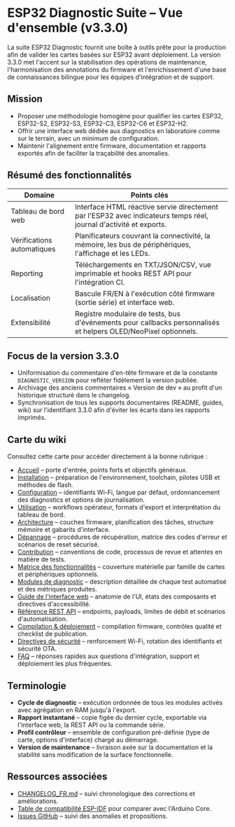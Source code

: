 # ESP32 Diagnostic Suite – Vue d'ensemble (v3.3.0)

La suite ESP32 Diagnostic fournit une boîte à outils prête pour la production afin de valider les cartes basées sur ESP32 avant déploiement. La version 3.3.0 met l'accent sur la stabilisation des opérations de maintenance, l'harmonisation des annotations du firmware et l'enrichissement d'une base de connaissances bilingue pour les équipes d'intégration et de support.

## Mission
- Proposer une méthodologie homogène pour qualifier les cartes ESP32, ESP32-S2, ESP32-S3, ESP32-C3, ESP32-C6 et ESP32-H2.
- Offrir une interface web dédiée aux diagnostics en laboratoire comme sur le terrain, avec un minimum de configuration.
- Maintenir l'alignement entre firmware, documentation et rapports exportés afin de faciliter la traçabilité des anomalies.

## Résumé des fonctionnalités
| Domaine | Points clés |
|---------|-------------|
| Tableau de bord web | Interface HTML réactive servie directement par l'ESP32 avec indicateurs temps réel, journal d'activité et exports. |
| Vérifications automatiques | Planificateurs couvrant la connectivité, la mémoire, les bus de périphériques, l'affichage et les LEDs. |
| Reporting | Téléchargements en TXT/JSON/CSV, vue imprimable et hooks REST API pour l'intégration CI. |
| Localisation | Bascule FR/EN à l'exécution côté firmware (sortie série) et interface web. |
| Extensibilité | Registre modulaire de tests, bus d'événements pour callbacks personnalisés et helpers OLED/NeoPixel optionnels. |

## Focus de la version 3.3.0
- Uniformisation du commentaire d'en-tête firmware et de la constante `DIAGNOSTIC_VERSION` pour refléter fidèlement la version publiée.
- Archivage des anciens commentaires « Version de dev » au profit d'un historique structuré dans le changelog.
- Synchronisation de tous les supports documentaires (README, guides, wiki) sur l'identifiant 3.3.0 afin d'éviter les écarts dans les rapports imprimés.

## Carte du wiki
Consultez cette carte pour accéder directement à la bonne rubrique :

- [Accueil](home_FR.md) – porte d'entrée, points forts et objectifs généraux.
- [Installation](INSTALL_FR.md) – préparation de l'environnement, toolchain, pilotes USB et méthodes de flash.
- [Configuration](CONFIG_FR.md) – identifiants Wi-Fi, langue par défaut, ordonnancement des diagnostics et options de journalisation.
- [Utilisation](USAGE_FR.md) – workflows opérateur, formats d'export et interprétation du tableau de bord.
- [Architecture](ARCHITECTURE_FR.md) – couches firmware, planification des tâches, structure mémoire et gabarits d'interface.
- [Dépannage](TROUBLESHOOTING_FR.md) – procédures de récupération, matrice des codes d'erreur et scénarios de reset sécurisé.
- [Contribution](CONTRIBUTING_FR.md) – conventions de code, processus de revue et attentes en matière de tests.
- [Matrice des fonctionnalités](FEATURE_MATRIX_FR.md) – couverture matérielle par famille de cartes et périphériques optionnels.
- [Modules de diagnostic](DIAGNOSTIC_MODULES_FR.md) – description détaillée de chaque test automatisé et des métriques produites.
- [Guide de l'interface web](WEB_INTERFACE_FR.md) – anatomie de l'UI, états des composants et directives d'accessibilité.
- [Référence REST API](API_REFERENCE_FR.md) – endpoints, payloads, limites de débit et scénarios d'automatisation.
- [Compilation & déploiement](BUILD_AND_DEPLOY_FR.md) – compilation firmware, contrôles qualité et checklist de publication.
- [Directives de sécurité](SECURITY_FR.md) – renforcement Wi-Fi, rotation des identifiants et sécurité OTA.
- [FAQ](FAQ_FR.md) – réponses rapides aux questions d'intégration, support et déploiement les plus fréquentes.

## Terminologie
- **Cycle de diagnostic** – exécution ordonnée de tous les modules activés avec agrégation en RAM jusqu'à l'export.
- **Rapport instantané** – copie figée du dernier cycle, exportable via l'interface web, la REST API ou la commande série.
- **Profil contrôleur** – ensemble de configuration pré-définie (type de carte, options d'interface) chargé au démarrage.
- **Version de maintenance** – livraison axée sur la documentation et la stabilité sans modification de la surface fonctionnelle.

## Ressources associées
- [CHANGELOG_FR.md](../CHANGELOG_FR.md) – suivi chronologique des corrections et améliorations.
- [Table de compatibilité ESP-IDF](https://docs.espressif.com/projects/esp-idf/fr/latest/esp32/) pour comparer avec l'Arduino Core.
- [Issues GitHub](https://github.com/ESP32-Diagnostic/ESP32-Diagnostic/issues) – suivi des anomalies et propositions.
